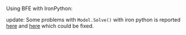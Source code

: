 Using BFE with IronPython:

update: Some problems with `Model.Solve()` with iron python is reported [here](https://github.com/BriefFiniteElementNet/BriefFiniteElement.Net/discussions/162) and [here](https://github.com/BriefFiniteElementNet/BriefFiniteElement.Net/issues/165) which could be fixed.
